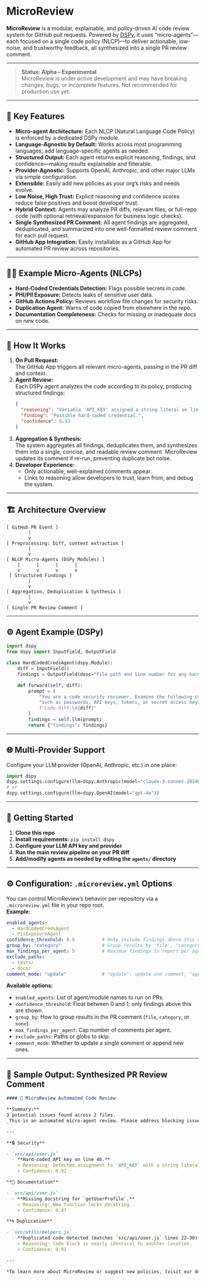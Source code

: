 # MicroReview

**MicroReview** is a modular, explainable, and policy-driven AI code review system for GitHub pull requests. Powered by [DSPy](https://github.com/stanfordnlp/dspy), it uses “micro-agents”—each focused on a single code policy (NLCP)—to deliver actionable, low-noise, and trustworthy feedback, all synthesized into a single PR review comment.

---

> **Status: Alpha – Experimental**  
> MicroReview is under active development and may have breaking changes, bugs, or incomplete features. Not recommended for production use yet.

---

## 🧩 Key Features

- **Micro-agent Architecture:** Each NLCP (Natural Language Code Policy) is enforced by a dedicated DSPy module.
- **Language-Agnostic by Default:** Works across most programming languages; add language-specific agents as needed.
- **Structured Output:** Each agent returns explicit reasoning, findings, and confidence—making results explainable and filterable.
- **Provider-Agnostic:** Supports OpenAI, Anthropic, and other major LLMs via simple configuration.
- **Extensible:** Easily add new policies as your org’s risks and needs evolve.
- **Low Noise, High Trust:** Explicit reasoning and confidence scores reduce false positives and boost developer trust.
- **Hybrid Context:** Agents may analyze PR diffs, relevant files, or full-repo code (with optional retrieval/expansion for business logic checks).
- **Single Synthesized PR Comment:** All agent findings are aggregated, deduplicated, and summarized into one well-formatted review comment for each pull request.
- **GitHub App Integration:** Easily installable as a GitHub App for automated PR review across repositories.

---

## 👩‍💻 Example Micro-Agents (NLCPs)

- **Hard-Coded Credentials Detection:** Flags possible secrets in code.
- **PHI/PII Exposure:** Detects leaks of sensitive user data.
- **GitHub Actions Policy:** Reviews workflow file changes for security risks.
- **Duplication Agent:** Warns of code copied from elsewhere in the repo.
- **Documentation Completeness:** Checks for missing or inadequate docs on new code.

---

## 🚦 How It Works

1. **On Pull Request:**  
   The GitHub App triggers all relevant micro-agents, passing in the PR diff and context.
2. **Agent Review:**  
   Each DSPy agent analyzes the code according to its policy, producing structured findings:
   ```json
   {
     "reasoning": "Variable 'API_KEY' assigned a string literal on line 12.",
     "finding": "Possible hard-coded credential.",
     "confidence": 0.93
   }
   ```
3. **Aggregation & Synthesis:**  
   The system aggregates all findings, deduplicates them, and synthesizes them into a single, concise, and readable review comment. MicroReview updates its comment if re-run, preventing duplicate bot noise.
4. **Developer Experience:**  
   - Only actionable, well-explained comments appear.
   - Links to reasoning allow developers to trust, learn from, and debug the system.

---

## 🏗️ Architecture Overview

```
[ GitHub PR Event ]
        |
        v
[ Preprocessing: Diff, context extraction ]
        |
        v
[ NLCP Micro-Agents (DSPy Modules) ]
    |      |      |      |
    v      v      v      v
 [ Structured Findings ]
        |
        v
[ Aggregation, Deduplication & Synthesis ]
        |
        v
[ Single PR Review Comment ]
```

---

## ⚙️ Agent Example (DSPy)

```python
import dspy
from dspy import InputField, OutputField

class HardCodedCredsAgent(dspy.Module):
    diff = InputField()
    findings = OutputField(desc="File path and line number for any hard-coded credentials, with reasoning and confidence.")

    def forward(self, diff):
        prompt = (
            "You are a code security reviewer. Examine the following code diff for any instances of hard-coded credentials "
            "such as passwords, API keys, tokens, or secret access keys. For each finding, output a JSON object with 'reasoning', 'finding', and 'confidence' (0-1).\n\n"
            f"Code diff:\n{diff}"
        )
        findings = self.llm(prompt)
        return {"findings": findings}
```

---

## 🌐 Multi-Provider Support

Configure your LLM provider (OpenAI, Anthropic, etc.) in one place:
```python
import dspy
dspy.settings.configure(llm=dspy.Anthropic(model="claude-3-sonnet-20240229"))
# or
dspy.settings.configure(llm=dspy.OpenAI(model="gpt-4o"))
```

---

## 🚀 Getting Started

1. **Clone this repo**
2. **Install requirements:** `pip install dspy`
3. **Configure your LLM API key and provider**
4. **Run the main review pipeline on your PR diff**
5. **Add/modify agents as needed by editing the `agents/` directory**

---

## ⚙️ Configuration: `.microreview.yml` Options

You can control MicroReview’s behavior per-repository via a `.microreview.yml` file in your repo root.  
**Example:**

```yaml
enabled_agents:
  - HardCodedCredsAgent
  - PiiExposureAgent
confidence_threshold: 0.9          # Only include findings above this confidence
group_by: "category"               # Group results by 'file', 'category', or 'none'
max_findings_per_agent: 5          # Maximum findings to report per agent
exclude_paths:
  - tests/
  - docs/
comment_mode: "update"             # "update": update one comment, "append": post new each time
```

**Available options:**
- `enabled_agents`: List of agent/module names to run on PRs.
- `confidence_threshold`: Float between 0 and 1; only findings above this are shown.
- `group_by`: How to group results in the PR comment (`file`, `category`, or `none`).
- `max_findings_per_agent`: Cap number of comments per agent.
- `exclude_paths`: Paths or globs to skip.
- `comment_mode`: Whether to update a single comment or append new ones.

---

## 📝 Sample Output: Synthesized PR Review Comment

````markdown
#### 🤖 MicroReview Automated Code Review

**Summary:**  
3 potential issues found across 2 files.  
_This is an automated micro-agent review. Please address blocking issues before merging._

---

**🔒 Security**

- `src/api/user.js`  
  - **Hard-coded API key on line 46.**  
    > Reasoning: Detected assignment to `API_KEY` with a string literal.  
    > Confidence: 0.92

**📄 Documentation**

- `src/api/user.js`  
  - **Missing docstring for `getUserProfile`.**  
    > Reasoning: New function lacks docstring.  
    > Confidence: 0.87

**🌀 Duplication**

- `src/utils/helpers.js`  
  - **Duplicated code detected (matches `src/api/user.js` lines 22–30).**  
    > Reasoning: Code block is nearly identical to another location.  
    > Confidence: 0.91

---

*To learn more about MicroReview or suggest new policies, [visit our docs](#).*
